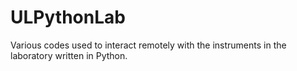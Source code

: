 # ULPythonLab
Various codes used to interact remotely with the instruments in the laboratory written in Python.
